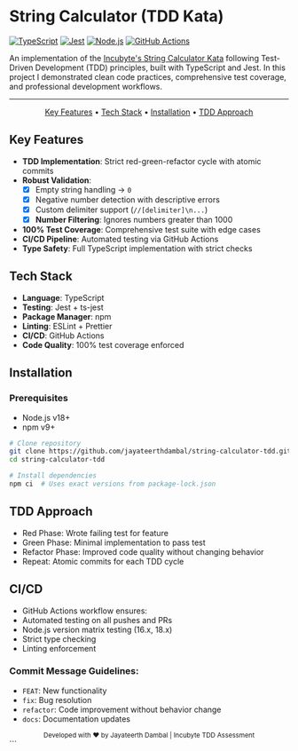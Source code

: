 # String Calculator (TDD Kata)

[![TypeScript](https://img.shields.io/badge/TypeScript-007ACC?style=for-the-badge&logo=typescript&logoColor=white)](https://www.typescriptlang.org/)
[![Jest](https://img.shields.io/badge/Jest-C21325?style=for-the-badge&logo=jest&logoColor=white)](https://jestjs.io)
[![Node.js](https://img.shields.io/badge/Node.js-339933?style=for-the-badge&logo=node.js&logoColor=white)](https://nodejs.org)
[![GitHub Actions](https://img.shields.io/badge/GitHub_Actions-2088FF?style=for-the-badge&logo=github-actions&logoColor=white)](https://github.com/features/actions)

An implementation of the [Incubyte's String Calculator Kata](https://blog.incubyte.co/blog/tdd-assessment/) following Test-Driven Development (TDD) principles, built with TypeScript and Jest. In this project I demonstrated clean code practices, comprehensive test coverage, and professional development workflows.

---


<p align="center">
  <a href="#key-features">Key Features</a> •
  <a href="#tech-stack">Tech Stack</a> •
  <a href="#installation">Installation</a> •
  <a href="#tdd-approach">TDD Approach</a>
</p>

## Key Features

- **TDD Implementation**: Strict red-green-refactor cycle with atomic commits
- **Robust Validation**:
  - [X] Empty string handling → `0`
  - [X] Negative number detection with descriptive errors
  - [X] Custom delimiter support (`//[delimiter]\n...`)
  - [X] **Number Filtering**: Ignores numbers greater than 1000
- **100% Test Coverage**: Comprehensive test suite with edge cases
- **CI/CD Pipeline**: Automated testing via GitHub Actions
- **Type Safety**: Full TypeScript implementation with strict checks

## Tech Stack

- **Language**: TypeScript
- **Testing**: Jest + ts-jest
- **Package Manager**: npm
- **Linting**: ESLint + Prettier
- **CI/CD**: GitHub Actions
- **Code Quality**: 100% test coverage enforced

## Installation

### Prerequisites
- Node.js v18+
- npm v9+

```bash
# Clone repository
git clone https://github.com/jayateerthdambal/string-calculator-tdd.git
cd string-calculator-tdd

# Install dependencies
npm ci  # Uses exact versions from package-lock.json
```

## TDD Approach

- Red Phase: Wrote failing test for feature
- Green Phase: Minimal implementation to pass test
- Refactor Phase: Improved code quality without changing behavior
- Repeat: Atomic commits for each TDD cycle

## CI/CD

- GitHub Actions workflow ensures:
- Automated testing on all pushes and PRs
- Node.js version matrix testing (16.x, 18.x)
- Strict type checking
- Linting enforcement


### Commit Message Guidelines:

- `FEAT`: New functionality
- `fix`: Bug resolution
- `refactor`: Code improvement without behavior change
- `docs`: Documentation updates


<div align="center"> <sub>Developed with ❤︎ by Jayateerth Dambal | Incubyte TDD Assessment</sub> </div> ```